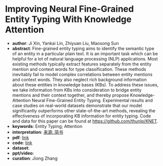 # Improving Neural Fine-Grained Entity Typing With Knowledge Attention
* **author**: Ji Xin, Yankai Lin, Zhiyuan Liu, Maosong Sun
* **abstract**: Fine-grained entity typing aims to identify the semantic type of an entity in a particular plain text. It is an important task which can be helpful for a lot of natural language processing (NLP) applications. Most existing methods typically extract features separately from the entity mention and context words for type classification. These methods inevitably fail to model complex correlations between entity mentions and context words. They also neglect rich background information about these entities in knowledge bases (KBs). To address these issues, we take information from KBs into consideration to bridge entity mentions and their context together, and thereby propose Knowledge-Attention Neural Fine-Grained Entity Typing. Experimental results and case studies on real-world datasets demonstrate that our model significantly outperforms other state-of-the-art methods, revealing the effectiveness of incorporating KB information for entity typing. Code and data for this paper can be found at https://github.com/thunlp/KNET.
* **keywords**: Entity Typing; Attention
* **interpretation**: [来源: 简书](https://www.jianshu.com/p/a65a0d18659d)
* **pdf**: [link](https://www.aaai.org/ocs/index.php/AAAI/AAAI18/paper/view/16321/16167)
* **code**: [link](https://github.com/thunlp/KNET)
* **dataset**:
* **ppt/video**:
* **curation**: Jiong Zhang 
